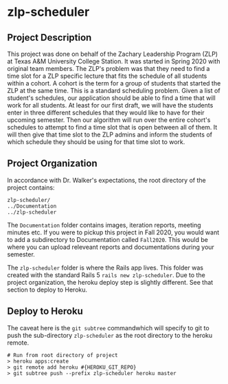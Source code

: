 # zlp-scheduler

## Project Description

This project was done on behalf of the Zachary Leadership Program (ZLP) at Texas A&M University College Station. It was started in Spring 2020 with original team members. The ZLP's problem was that they need to find a time slot for a ZLP specific lecture that fits the schedule of all students within a cohort. A cohort is the term for a group of students that started the ZLP at the same time. This is a standard scheduling problem. Given a list of student's schedules, our application should be able to find a time that will work for all students. At least for our first draft, we will have the students enter in three different schedules that they would like to have for their upcoming semester. Then our algorithm will run over the entire cohort's schedules to attempt to find a time slot that is open between all of them. It will then give that time slot to the ZLP admins and inform the students of which schedule they should be using for that time slot to work.

## Project Organization

In accordance with Dr. Walker's expectations, the root directory of the project contains:
```
zlp-scheduler/
../Documentation
../zlp-scheduler
```
The `Documentation` folder contains images, iteration reports, meeting minutes etc. If you were to pickup this project in Fall 2020, you would want to add a subdirectory to Documentation called `Fall2020`. This would be where you can upload releveant reports and documentations during your semester.

The `zlp-scheduler` folder is where the Rails app lives. This folder was created with the standard Rails 5 `rails new zlp-scheduler`. Due to the project organization, the heroku deploy step is slightly different. See that section to deploy to Heroku.

## Deploy to Heroku

The caveat here is the `git subtree` commandwhich will specify to git to push the sub-directory `zlp-scheduler` as the root directory to the heroku remote.

```
# Run from root directory of project
> heroku apps:create
> git remote add heroku #{HEROKU_GIT_REPO}
> git subtree push --prefix zlp-scheduler heroku master
```
